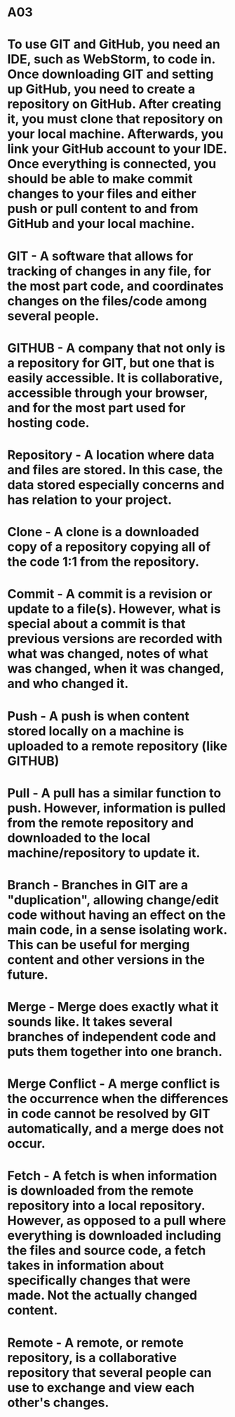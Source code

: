# A03

# To use GIT and GitHub, you need an IDE, such as WebStorm, to code in. Once downloading GIT and setting up GitHub, you need to create a repository on GitHub. After creating it, you must clone that repository on your local machine. Afterwards, you link your GitHub account to your IDE. Once everything is connected, you should be able to make commit changes to your files and either push or pull content to and from GitHub and your local machine.

# GIT - A software that allows for tracking of changes in any file, for the most part code, and coordinates changes on the files/code among several people.

# GITHUB - A company that not only is a repository for GIT, but one that is easily accessible. It is collaborative, accessible through your browser, and for the most part used for hosting code.

# Repository - A location where data and files are stored. In this case, the data stored especially concerns and has relation to your project. 

# Clone - A clone is a downloaded copy of a repository copying all of the code 1:1 from the repository.

# Commit - A commit is a revision or update to a file(s). However, what is special about a commit is that previous versions are recorded with what was changed, notes of what was changed, when it was changed, and who changed it.

# Push - A push is when content stored locally on a machine is uploaded to a remote repository (like GITHUB)

# Pull - A pull has a similar function to push. However, information is pulled from the remote repository and downloaded to the local machine/repository to update it.

# Branch - Branches in GIT are a "duplication", allowing change/edit code without having an effect on the main code, in a sense isolating work. This can be useful for merging content and other versions in the future. 

# Merge - Merge does exactly what it sounds like. It takes several branches of independent code and puts them together into one branch.

# Merge Conflict - A merge conflict is the occurrence when the differences in code cannot be resolved by GIT automatically, and a merge does not occur.

# Fetch - A fetch is when information is downloaded from the remote repository into a local repository. However, as opposed to a pull where everything is downloaded including the files and source code, a fetch takes in information about specifically changes that were made. Not the actually changed content.

# Remote - A remote, or remote repository, is a collaborative repository that several people can use to exchange and view each other's changes.
